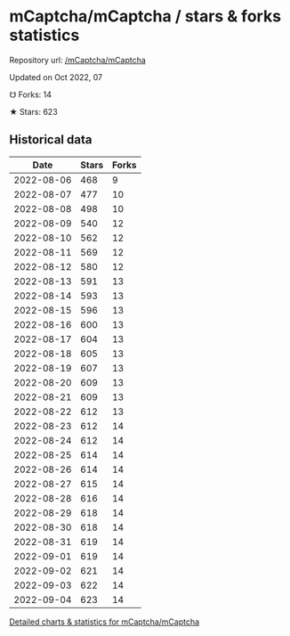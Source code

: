 # mCaptcha/mCaptcha / stars & forks statistics

Repository url: [/mCaptcha/mCaptcha](https://github.com/mCaptcha/mCaptcha)

Updated on Oct 2022, 07

☋ Forks: 14

★ Stars: 623

## Historical data
| Date | Stars | Forks |
|------|-------|-------|
| 2022-08-06 | 468 | 9 | 
| 2022-08-07 | 477 | 10 | 
| 2022-08-08 | 498 | 10 | 
| 2022-08-09 | 540 | 12 | 
| 2022-08-10 | 562 | 12 | 
| 2022-08-11 | 569 | 12 | 
| 2022-08-12 | 580 | 12 | 
| 2022-08-13 | 591 | 13 | 
| 2022-08-14 | 593 | 13 | 
| 2022-08-15 | 596 | 13 | 
| 2022-08-16 | 600 | 13 | 
| 2022-08-17 | 604 | 13 | 
| 2022-08-18 | 605 | 13 | 
| 2022-08-19 | 607 | 13 | 
| 2022-08-20 | 609 | 13 | 
| 2022-08-21 | 609 | 13 | 
| 2022-08-22 | 612 | 13 | 
| 2022-08-23 | 612 | 14 | 
| 2022-08-24 | 612 | 14 | 
| 2022-08-25 | 614 | 14 | 
| 2022-08-26 | 614 | 14 | 
| 2022-08-27 | 615 | 14 | 
| 2022-08-28 | 616 | 14 | 
| 2022-08-29 | 618 | 14 | 
| 2022-08-30 | 618 | 14 | 
| 2022-08-31 | 619 | 14 | 
| 2022-09-01 | 619 | 14 | 
| 2022-09-02 | 621 | 14 | 
| 2022-09-03 | 622 | 14 | 
| 2022-09-04 | 623 | 14 | 


[Detailed charts & statistics for mCaptcha/mCaptcha](https://reviewgithub.com/rep/mCaptcha/mCaptcha)
